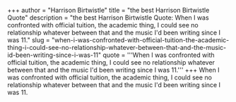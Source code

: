 +++
author = "Harrison Birtwistle"
title = "the best Harrison Birtwistle Quote"
description = "the best Harrison Birtwistle Quote: When I was confronted with official tuition, the academic thing, I could see no relationship whatever between that and the music I'd been writing since I was 11."
slug = "when-i-was-confronted-with-official-tuition-the-academic-thing-i-could-see-no-relationship-whatever-between-that-and-the-music-id-been-writing-since-i-was-11"
quote = '''When I was confronted with official tuition, the academic thing, I could see no relationship whatever between that and the music I'd been writing since I was 11.'''
+++
When I was confronted with official tuition, the academic thing, I could see no relationship whatever between that and the music I'd been writing since I was 11.

